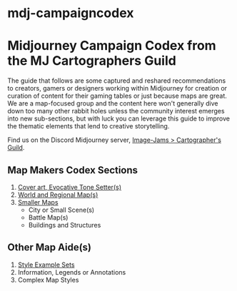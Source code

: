 # mdj-campaigncodex
# Midjourney Campaign Codex from the MJ Cartographers Guild
The guide that follows are some captured and reshared recommendations to creators, gamers or designers working within Midjourney for creation or curation of content for their gaming tables or just because maps are great. We are a map-focused group and the content here won't generally dive down too many other rabbit holes unless the community interest emerges into new sub-sections, but with luck you can leverage this guide to improve the thematic elements that lend to creative storytelling.

Find us on the Discord Midjourney server, [Image-Jams > Cartographer's Guild](https://discord.com/channels/662267976984297473/1041406703784181881).

## Map Makers Codex Sections
1. [Cover art, Evocative Tone Setter(s)](/CoverArtandEvocativeToneSetters.md)
2. [World and Regional Map(s)](/WorldMaps.md)
3. [Smaller Maps](/SmallerMaps.md)
    * City or Small Scene(s)
    * Battle Map(s)
    * Buildings and Structures

## Other Map Aide(s) 
1. [Style Example Sets](/StyleExamples.md)
2. Information, Legends or Annotations
3. Complex Map Styles
